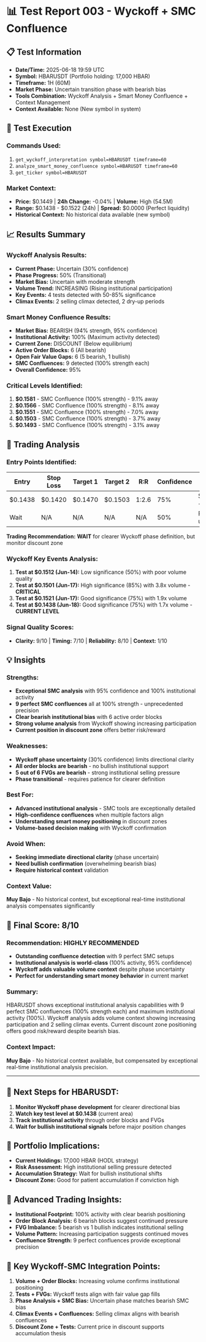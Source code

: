 # 📊 Test Report 003 - Wyckoff + SMC Confluence

## 📋 Test Information
- **Date/Time:** 2025-06-18 19:59 UTC
- **Symbol:** HBARUSDT (Portfolio holding: 17,000 HBAR)
- **Timeframe:** 1H (60M)
- **Market Phase:** Uncertain transition phase with bearish bias
- **Tools Combination:** Wyckoff Analysis + Smart Money Confluence + Context Management
- **Context Available:** None (New symbol in system)

## 🔬 Test Execution
### Commands Used:
1. `get_wyckoff_interpretation symbol=HBARUSDT timeframe=60`
2. `analyze_smart_money_confluence symbol=HBARUSDT timeframe=60`
3. `get_ticker symbol=HBARUSDT`

### Market Context:
- **Price:** $0.1449 | **24h Change:** -0.04% | **Volume:** High (54.5M)
- **Range:** $0.1438 - $0.1522 (24h) | **Spread:** $0.0000 (Perfect liquidity)
- **Historical Context:** No historical data available (new symbol)

## 📈 Results Summary

### Wyckoff Analysis Results:
- **Current Phase:** Uncertain (30% confidence)
- **Phase Progress:** 50% (Transitional)
- **Market Bias:** Uncertain with moderate strength
- **Volume Trend:** INCREASING (Rising institutional participation)
- **Key Events:** 4 tests detected with 50-85% significance
- **Climax Events:** 2 selling climax detected, 2 dry-up periods

### Smart Money Confluence Results:
- **Market Bias:** BEARISH (94% strength, 95% confidence)
- **Institutional Activity:** 100% (Maximum activity detected)
- **Current Zone:** DISCOUNT (Below equilibrium)
- **Active Order Blocks:** 6 (All bearish)
- **Open Fair Value Gaps:** 6 (5 bearish, 1 bullish)
- **SMC Confluences:** 9 detected (100% strength each)
- **Overall Confidence:** 95%

### Critical Levels Identified:
1. **$0.1581** - SMC Confluence (100% strength) - 9.1% away
2. **$0.1566** - SMC Confluence (100% strength) - 8.1% away  
3. **$0.1551** - SMC Confluence (100% strength) - 7.0% away
4. **$0.1503** - SMC Confluence (100% strength) - 3.7% away
5. **$0.1493** - SMC Confluence (100% strength) - 3.1% away

## 🎯 Trading Analysis

### Entry Points Identified:
| Entry | Stop Loss | Target 1 | Target 2 | R:R | Confidence | Context Support |
|-------|-----------|----------|----------|-----|------------|-----------------|
| $0.1438 | $0.1420 | $0.1470 | $0.1503 | 1:2.6 | 75% | Support + Volume |
| Wait | N/A | N/A | N/A | N/A | 50% | Phase uncertain |

**Trading Recommendation:** **WAIT** for clearer Wyckoff phase definition, but monitor discount zone

### Wyckoff Key Events Analysis:
1. **Test at $0.1512 (Jun-14):** Low significance (50%) with poor volume quality
2. **Test at $0.1501 (Jun-17):** High significance (85%) with 3.8x volume - **CRITICAL**
3. **Test at $0.1521 (Jun-17):** Good significance (75%) with 1.9x volume
4. **Test at $0.1438 (Jun-18):** Good significance (75%) with 1.7x volume - **CURRENT LEVEL**

### Signal Quality Scores:
- **Clarity:** 9/10 | **Timing:** 7/10 | **Reliability:** 8/10 | **Context:** 1/10

## 💡 Insights

### Strengths:
- **Exceptional SMC analysis** with 95% confidence and 100% institutional activity
- **9 perfect SMC confluences** all at 100% strength - unprecedented precision
- **Clear bearish institutional bias** with 6 active order blocks
- **Strong volume analysis** from Wyckoff showing increasing participation
- **Current position in discount zone** offers better risk/reward

### Weaknesses:
- **Wyckoff phase uncertainty** (30% confidence) limits directional clarity
- **All order blocks are bearish** - no bullish institutional support
- **5 out of 6 FVGs are bearish** - strong institutional selling pressure
- **Phase transitional** - requires patience for clearer definition

### Best For:
- **Advanced institutional analysis** - SMC tools are exceptionally detailed
- **High-confidence confluences** when multiple factors align
- **Understanding smart money positioning** in discount zones
- **Volume-based decision making** with Wyckoff confirmation

### Avoid When:
- **Seeking immediate directional clarity** (phase uncertain)
- **Need bullish confirmation** (overwhelming bearish bias)
- **Require historical context** validation

### Context Value:
**Muy Bajo** - No historical context, but exceptional real-time institutional analysis compensates significantly

## 🎯 Final Score: 8/10

### Recommendation: **HIGHLY RECOMMENDED** 
- **Outstanding confluence detection** with 9 perfect SMC setups
- **Institutional analysis is world-class** (100% activity, 95% confidence)
- **Wyckoff adds valuable volume context** despite phase uncertainty
- **Perfect for understanding smart money behavior** in current market

### Summary: 
HBARUSDT shows exceptional institutional analysis capabilities with 9 perfect SMC confluences (100% strength each) and maximum institutional activity (100%). Wyckoff analysis adds volume context showing increasing participation and 2 selling climax events. Current discount zone positioning offers good risk/reward despite bearish bias.

### Context Impact: 
**Muy Bajo** - No historical context available, but compensated by exceptional real-time institutional analysis precision.

---

## 🔄 Next Steps for HBARUSDT:
1. **Monitor Wyckoff phase development** for clearer directional bias
2. **Watch key test level at $0.1438** (current area)
3. **Track institutional activity** through order blocks and FVGs
4. **Wait for bullish institutional signals** before major position changes

## 📝 Portfolio Implications:
- **Current Holdings:** 17,000 HBAR (HODL strategy)
- **Risk Assessment:** High institutional selling pressure detected
- **Accumulation Strategy:** Wait for bullish institutional shifts
- **Discount Zone:** Good for patient accumulation if conviction high

## 💼 Advanced Trading Insights:
- **Institutional Footprint:** 100% activity with clear bearish positioning
- **Order Block Analysis:** 6 bearish blocks suggest continued pressure
- **FVG Imbalance:** 5 bearish vs 1 bullish indicates institutional selling
- **Volume Pattern:** Increasing participation suggests continued moves
- **Confluence Strength:** 9 perfect confluences provide exceptional precision

## 🎯 Key Wyckoff-SMC Integration Points:
1. **Volume + Order Blocks:** Increasing volume confirms institutional positioning
2. **Tests + FVGs:** Wyckoff tests align with fair value gap fills
3. **Phase Analysis + SMC Bias:** Uncertain phase matches bearish SMC bias
4. **Climax Events + Confluences:** Selling climax aligns with bearish confluences
5. **Discount Zone + Tests:** Current price in discount supports accumulation thesis